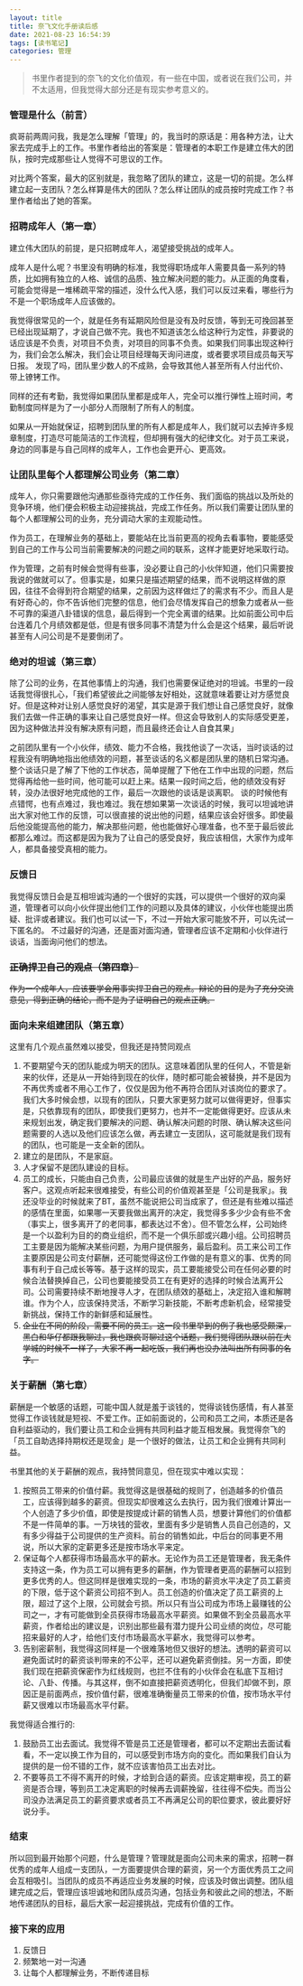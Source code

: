 ```yaml
---
layout: title
title: 奈飞文化手册读后感
date: 2021-08-23 16:54:39
tags: [读书笔记]
categories: 管理
---
```


> 书里作者提到的奈飞的文化价值观，有一些在中国，或者说在我们公司，并不太适用，但我觉得大部分还是有现实参考意义的。


### 管理是什么（前言）
疯哥前两周问我，我是怎么理解「管理」的，我当时的原话是：用各种方法，让大家去完成手上的工作。书里作者给出的答案是：管理者的本职工作是建立伟大的团队，按时完成那些让人觉得不可思议的工作。

对比两个答案，最大的区别就是，我忽略了团队的建立，这是一切的前提。怎么样建立起一支团队？怎么样算是伟大的团队？怎么样让团队的成员按时完成工作？书里作者给出了她的答案。
### 招聘成年人（第一章）
建立伟大团队的前提，是只招聘成年人，渴望接受挑战的成年人。

成年人是什么呢？书里没有明确的标准，我觉得职场成年人需要具备一系列的特质，比如拥有独立的人格、诚信的品质、独立解决问题的能力。从正面的角度看，可能会觉得是一堆稀疏平常的描述，没什么代入感，我们可以反过来看，哪些行为不是一个职场成年人应该做的。

我觉得很常见的一个，就是任务有延期风险但是没有及时反馈，等到无可挽回甚至已经出现延期了，才说自己做不完。我也不知道该怎么给这种行为定性，非要说的话应该是不负责，对项目不负责，对项目的同事不负责。如果我们同事出现这种行为，我们会怎么解决，我们会让项目经理每天询问进度，或者要求项目成员每天写日报。
发现了吗，团队里少数人的不成熟，会导致其他人甚至所有人付出代价、带上镣铐工作。

同样的还有考勤，我觉得如果团队里都是成年人，完全可以推行弹性上班时间，考勤制度同样是为了一小部分人而限制了所有人的制度。

如果从一开始就保证，招聘到团队里的所有人都是成年人，我们就可以去掉许多规章制度，打造尽可能简洁的工作流程，但却拥有强大的纪律文化。对于员工来说，身边的同事是与自己同样的成年人，工作也会更开心、更高效。
### 让团队里每个人都理解公司业务（第二章）
成年人，你只需要跟他沟通那些亟待完成的工作任务、我们面临的挑战以及所处的竞争环境，他们便会积极主动迎接挑战，完成工作任务。所以我们需要让团队里的每个人都理解公司的业务，充分调动大家的主观能动性。

作为员工，在理解业务的基础上，要能站在比当前更高的视角去看事物，要能感受到自己的工作与公司当前需要解决的问题之间的联系，这样才能更好地采取行动。

作为管理，之前有时候会觉得有些事，没必要让自己的小伙伴知道，他们只需要按我说的做就可以了。但事实是，如果只是描述期望的结果，而不说明这样做的原因，往往不会得到符合期望的结果，之前因为这样做烂了的需求有不少。而且人是有好奇心的，你不告诉他们完整的信息，他们会尽情发挥自己的想象力或者从一些不可靠的渠道八卦错误的信息，最后得到一个完全离谱的结果。比如前面公司中后台连着几个月绩效都是低，但是有很多同事不清楚为什么会是这个结果，最后听说甚至有人问公司是不是要倒闭了。
### 绝对的坦诚（第三章）
除了公司的业务，在其他事情上的沟通，我们也需要保证绝对的坦诚。书里的一段话我觉得很扎心，「我们希望彼此之间能够友好相处，这就意味着要让对方感觉良好。但是这种对让别人感觉良好的渴望，其实是源于我们想让自己感觉良好，就像我们去做一件正确的事来让自己感觉良好一样。但这会导致别人的实际感受更差，因为这种做法并没有解决原有问题，而且最终还会让人自食其果」

之前团队里有一个小伙伴，绩效、能力不合格，我找他谈了一次话，当时谈话的过程我没有明确地指出他绩效的问题，甚至谈话的名义都是团队里的随机日常沟通。整个谈话只是了解了下他的工作状态，简单提醒了下他在工作中出现的问题，然后觉得再给他一些时间，他可能可以赶上来。结果一段时间之后，他的绩效没有好转，没办法很好地完成他的工作，最后一次跟他的谈话是谈离职。
谈的时候他有点错愕，也有点难过，我也难过。我在想如果第一次谈话的时候，我可以坦诚地讲出大家对他工作的反馈，可以很直接的说出他的问题，结果应该会好很多。即使最后他没能提高他的能力，解决那些问题，他也能做好心理准备，也不至于最后彼此都那么难过。而这都是因为我为了让自己的感受良好，我应该相信，大家作为成年人，都具备接受真相的能力。
### 反馈日
我觉得反馈日会是互相坦诚沟通的一个很好的实践，可以提供一个很好的双向渠道，管理者可以向小伙伴提出他们工作的问题以及具体的建议，小伙伴也能提出质疑、批评或者建议。我们也可以试一下，不过一开始大家可能放不开，可以先试一下匿名的。
不过最好的沟通，还是面对面沟通，管理者应该不定期和小伙伴进行谈话，当面询问他们的想法。
### ~~正确捍卫自己的观点（第四章）~~
~~作为一个成年人，应该要学会用事实捍卫自己的观点。辩论的目的是为了充分交流意见，得到正确的结论，而不是为了证明自己的观点正确。~~
### 面向未来组建团队（第五章）
这里有几个观点虽然难以接受，但我还是持赞同观点

1. 不要期望今天的团队能成为明天的团队。这意味着团队里的任何人，不管是新来的伙伴，还是从一开始待到现在的伙伴，随时都可能会被替换，并不是因为不再优秀或者不用心工作了，仅仅是因为他不再符合团队对该岗位的要求了。我们大多时候会想，以现有的团队，只要大家更努力就可以做得更好，但事实是，只依靠现有的团队，即使我们更努力，也并不一定能做得更好。应该从未来规划出发，确定我们要解决的问题、确认解决问题的时限、确认解决这些问题需要的人选以及他们应该怎么做，再去建立一支团队，这可能就是我们现有的团队，也可能是一支全新的团队。
2. 建立的是团队，不是家庭。
3. 人才保留不是团队建设的目标。
4. 员工的成长，只能由自己负责，公司最应该做的就是生产出好的产品，服务好客户。这观点听起来很难接受，有些公司的价值观甚至是「公司是我家」。我还没毕业的时候就来了BT，虽然不能说把公司当成家了，但还是有些难以描述的感情在里面，如果哪一天要我做出离开的决定，我觉得多多少少会有些不舍（事实上，很多离开了的老同事，都表达过不舍）。但不管怎么样，公司始终是一个以盈利为目的的商业组织，而不是一个俱乐部或兴趣小组。公司招聘员工主要是因为能解决某些问题，为用户提供服务，最后盈利。员工来公司工作主要原因是公司支付薪酬，还可能觉得这份工作做的是有意义的事、优秀的同事有利于自己成长等等。基于这样的现实，员工要能接受公司在任何必要的时候合法替换掉自己，公司也要能接受员工在有更好的选择的时候合法离开公司。公司需要持续不断地搜寻人才，在团队绩效的基础上，决定招入谁和解聘谁。作为个人，应该保持灵活，不断学习新技能，不断考虑新机会，经常接受新挑战，保持工作的新鲜感和延展性。
5. ~~企业在不同的阶段，需要不同的员工。这一段书里举到的例子我也感受颇深，黑白和华仔都跟我聊过，我也跟疯哥聊过这个话题，我们觉得团队跟以前在大学城的时候不一样了，大家不再一起吃饭，我们再也没办法叫出所有同事的名字。~~
### 关于薪酬（第七章）
薪酬是一个敏感的话题，可能中国人就是羞于谈钱的，觉得谈钱伤感情，有人甚至觉得工作谈钱就是短视、不爱工作。正如前面说的，公司和员工之间，本质还是各自利益驱动的，我们要让员工和企业拥有共同利益才能互相发展。我觉得奈飞的「员工自助选择持期权还是现金」是一个很好的做法，让员工和企业拥有共同利益。

书里其他的关于薪酬的观点，我持赞同意见，但在现实中难以实现：

1. 按照员工带来的价值付薪。我觉得这是很基础的规则了，创造越多的价值员工，应该得到越多的薪资。但现实却很难这么去执行，因为我们很难计算出一个人创造了多少价值，即使是按提成计薪的销售人员，想要计算他们的价值都不是一件简单的事。一万块钱的营收，里面有多少是销售人员自己创造的，又有多少得益于公司提供的生产资料。前台的销售如此，中后台的同事更不用说，所以大家的定薪更多还是按市场水平来定。
2. 保证每个人都获得市场最高水平的薪水。无论作为员工还是管理者，我无条件支持这一条，作为员工可以拥有更多的薪酬，作为管理者更高的薪酬可以招到更多优秀的人。但这同样是很难实现的一条，市场的薪资水平决定了员工薪资的下限，低于这个薪资公司招不到人。员工创造的价值决定了员工薪资的上限，超过了这个上限，公司就会亏损。所以只有当公司成为市场上最赚钱的公司之一，才有可能做到全员获得市场最高水平薪资。如果做不到全员最高水平薪资，作者给出的建议是，识别出那些最有潜力提升公司业绩的岗位，尽可能招来最好的人才，给他们支付市场最高水平薪水，我觉得可以参考。
3. 告别密薪制，我觉得这同样是一个很难落地但又很好的想法。透明的薪资可以避免面试时的薪资谈判带来的不公平，还可以避免薪资倒挂。另一方面，即使我们现在把薪资保密作为红线规则，也拦不住有的小伙伴会在私底下互相讨论、八卦、传播。与其这样，倒不如直接把薪资透明化，但我们却做不到，原因正是前面两点，按价值付薪，很难准确衡量员工带来的价值，按市场水平付薪又很难以市场最高水平付薪。

我觉得适合推行的:

1. 鼓励员工出去面试。我觉得不管是员工还是管理者，都可以不定期出去面试看看，不一定以换工作为目的，可以感受到市场方向的变化。而如果我们自认为提供的是一份不错的工作，就不应该害怕员工出去对比。
2. 不要等员工不得不离开的时候，才给到合适的薪资。应该定期审视，员工的薪资是否合理，等到员工决定离职的时候再去调薪挽留，往往得不偿失。而当公司没办法满足员工的薪资要求或者员工不再满足公司的职位要求，彼此要好好说分手。
### 结束
所以回到最开始那个问题，什么是管理？管理就是面向公司未来的需求，招聘一群优秀的成年人组成一支团队，一方面要提供合理的薪资，另一个方面优秀员工之间会互相吸引。当团队的成员不再适应业务发展的时候，应该及时做出调整。团队组建完成之后，管理应该坦诚地和团队成员沟通，包括业务和彼此之间的想法，不断地传递团队的目标，最后大家一起迎接挑战，完成有价值的工作。

### 接下来的应用

1. 反馈日
2. 频繁地一对一沟通
3. 让每个人都理解业务，不断传递目标

